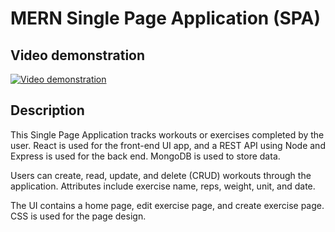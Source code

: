 # MERN Single Page Application (SPA)

## Video demonstration

[![Video demonstration](https://img.youtube.com/vi/0cTBq7ucjcw/maxresdefault.jpg)](https://youtu.be/0cTBq7ucjcw)

## Description

This Single Page Application tracks workouts or exercises completed by the user. React is used for the front-end UI app, and a REST API using Node and Express is used for the back end. MongoDB is used to store data.

Users can create, read, update, and delete (CRUD) workouts through the application. Attributes include exercise name, reps, weight, unit, and date.

The UI contains a home page, edit exercise page, and create exercise page. CSS is used for the page design.
